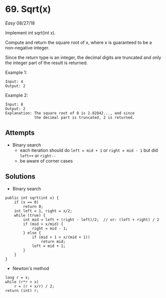 # 69. Sqrt(x)
*Easy*
08/27/18

Implement int sqrt(int x).

Compute and return the square root of x, where x is guaranteed to be a non-negative integer.

Since the return type is an integer, the decimal digits are truncated and only the integer part of the result is returned.

Example 1:
```
Input: 4
Output: 2
```
Example 2:
```
Input: 8
Output: 2
Explanation: The square root of 8 is 2.82842..., and since
             the decimal part is truncated, 2 is returned.
```

## Attempts
* Binary search
  - each iteration should do ```left = mid + 1``` or ```right = mid - 1``` but did ```left++``` or ```right--```
  - be aware of corner cases

## Solutions
* Binary search
```
public int sqrt(int x) {
    if (x == 0)
        return 0;
    int left = 1, right = x/2;
    while (true) {
        int mid = left + (right - left)/2;  // or: (left + right) / 2
        if (mid > x/mid) {
            right = mid - 1;
        } else {
            if (mid + 1 > x/(mid + 1))
                return mid;
            left = mid + 1;
        }
    }
}
```
* Newton's method
```
long r = x;
while (r*r > x)
    r = (r + x/r) / 2;
return (int) r;
```
